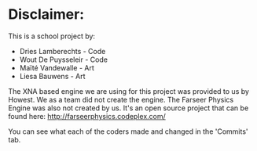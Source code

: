 # Disclaimer:

This is a school project by: 

- Dries Lamberechts - Code
- Wout De Puysseleir - Code
- Maïté Vandewalle - Art
- Liesa Bauwens - Art

The XNA based engine we are using for this project was provided to us by Howest. We as a team did not create the engine. 
The Farseer Physics Engine was also not created by us. It's an open source project that can be found here: http://farseerphysics.codeplex.com/

You can see what each of the coders made and changed in the 'Commits' tab.

